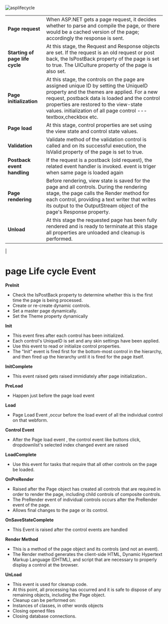 ![asplifecycle](https://user-images.githubusercontent.com/67995958/131241021-f4a37166-0680-488d-ac96-4ac7fa4e3e8f.PNG)



| |  |
| ----------- | ----------------- |
| **Page request** |  When ASP.NET gets a page request, it decides whether to parse and compile the page, or there would be a cached version of the page; accordingly the response is sent. |
|**Starting of page life cycle**       | At this stage, the Request and Response objects are set. If the request is an old request or post back, the IsPostBack property of the page is set to true. The UICulture property of the page is also set.           |
|**Page initialization**      | At this stage, the controls on the page are assigned unique ID by setting the UniqueID property and the themes are applied. For a new request, postback data is loaded and the control properties are restored to the view-state values.  initialization of all page control --- textbox,checkbox etc.            |
|**Page load**       | At this stage, control properties are set using the view state and control state values.            |
| **Validation**       | Validate method of the validation control is called and on its successful execution, the IsValid property of the page is set to true.         |
| **Postback event handling**       |  If the request is a postback (old request), the related event handler is invoked.   event is triger when same page is loaded again            |
| **Page rendering**       |Before rendering, view state is saved for the page and all controls. During the rendering stage, the page calls the Render method for each control, providing a text writer that writes its output to the OutputStream object of the page's Response property.             |
| **Unload**       |At this stage the requested page has been fully rendered and is ready to terminate.at this stage all properties are unloaded and cleanup is performed.         

|


# page Life cycle Event

**PreInit**
- Check the IsPostBack property to determine whether this is the first time the page is being processed.
- Create or re-create dynamic controls.
- Set a master page dynamically.
- Set the Theme property dynamically

**Init**
- This event fires after each control has been initialized.
- Each control's UniqueID is set and any skin settings have been applied.
- Use this event to read or initialize control properties.
- The "Init" event is fired first for the bottom-most control in the hierarchy, and then fired up the hierarchy until it is fired for the page itself.

**InitComplete**
- This event raised gets raised immidiately after page initialization..

**PreLoad**
- Happen just before the page load event

**Load**
- Page Load Event ,occur before the load event of all the individual control on that webform.

**Control Event**
- After the Page load event , the control event like buttons click, dropdownlist's selected index changed event are raised

**LoadComplete**
- Use this event for tasks that require that all other controls on the page be loaded.

**OnPreRender**
- Raised after the Page object has created all controls that are required in order to render the page, including child controls of composite controls.
- The PreRender event of individual controls occurs after the PreRender event of the page.
- Allows final changes to the page or its control.

**OnSaveStateComplete**
- This Event is raised after the control events are handled


**Render Method**
- This is a method of the page object and its controls (and not an event).
- The Render method generates the client-side HTML, Dynamic Hypertext Markup Language (DHTML), and script that are necessary to properly display a control at the browser.

**UnLoad**
- This event is used for cleanup code.
- At this point, all processing has occurred and it is safe to dispose of any remaining objects, including the Page object.
- Cleanup can be performed on:
- Instances of classes, in other words objects
- Closing opened files
- Closing database connections.
